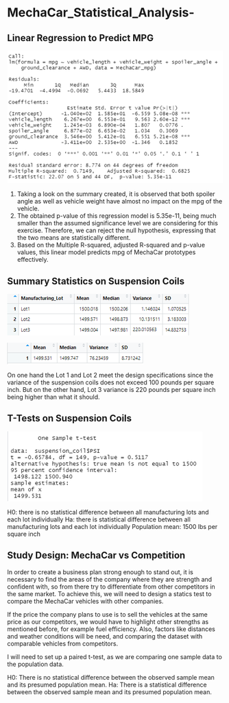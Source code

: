 # MechaCar_Statistical_Analysis-

## Linear Regression to Predict MPG

![](Pictures/D1.PNG)

1. Taking a look on the summary created, it is observed that both spoiler angle as well as vehicle weight have almost no impact on the mpg of the vehicle.
2. The obtained p-value of this regression model is 5.35e-11, being much smaller than the assumed significance level we are considering for this exercise. Therefore, we can reject the null hypothesis, expressing that the two means are statistically different.
3. Based on the Multiple R-squared, adjusted R-squared and p-value values, this linear model predicts mpg of MechaCar prototypes effectively.

## Summary Statistics on Suspension Coils

![](Pictures/lot_summary.PNG)

![](Pictures/total_summary.PNG)

On one hand the Lot 1 and Lot 2 meet the design specifications since the variance of the suspension coils does not exceed 100 pounds per square inch. But on the other hand, Lot 3 variance is 220 pounds per square inch being higher than what it should.

## T-Tests on Suspension Coils

![](Pictures/D3.PNG)

H0: there is no statistical difference between all manufacturing lots and each lot individually
Ha: there is statistical difference between all manufacturing lots and each lot individually
Population mean: 1500 lbs per square inch

## Study Design: MechaCar vs Competition

In order to create a business plan strong enough to stand out, it is necessary to find the areas of the company where they are strength and confident with, so from there try to differentiate from other competitors in the same market. To achieve this, we will need to design a statics test to compare the MechaCar vehicles with other companies.

If the price the company plans to use is to sell the vehicles at the same price as our competitors, we would have to highlight other strengths as mentioned before, for example fuel efficiency. Also, factors like distances and weather conditions will be need, and comparing the dataset with comparable vehicles from competitors.


I will need to set up a paired t-test, as we are comparing one sample data to the population data.

H0: There is no statistical difference between the observed sample mean and its presumed population mean. 
Ha: There is a statistical difference between the observed sample mean and its presumed population mean.

